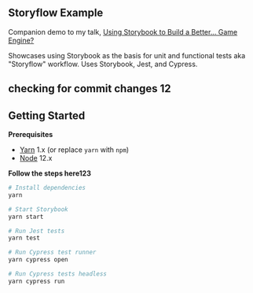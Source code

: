 ## Storyflow Example

Companion demo to my talk, [Using Storybook to Build a Better... Game Engine?](https://bit.ly/StorybookForGameEnginesMDC2020)

Showcases using Storybook as the basis for unit and functional tests aka "Storyflow" workflow. Uses Storybook, Jest, and Cypress.

## checking for commit changes 12

## Getting Started

**Prerequisites**

- [Yarn](https://yarnpkg.com) 1.x (or replace `yarn` with `npm`)
- [Node](https://nodejs.org) 12.x

**Follow the steps here123**

```sh
# Install dependencies
yarn

# Start Storybook
yarn start

# Run Jest tests
yarn test

# Run Cypress test runner
yarn cypress open

# Run Cypress tests headless
yarn cypress run
```
